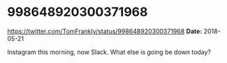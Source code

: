 # 998648920300371968
https://twitter.com/TomFrankly/status/998648920300371968
**Date:** 2018-05-21

Instagram this morning, now Slack. What else is going be down today?
